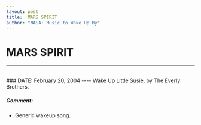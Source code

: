 ```yaml
---
layout: post
title:  MARS SPIRIT
author: "NASA: Music to Wake Up By"
---
```


# MARS SPIRIT
----
<br/>
### DATE: February 20, 2004
----
Wake Up Little Susie, by The Everly Brothers.

##### Comment:
* Generic wakeup song.
